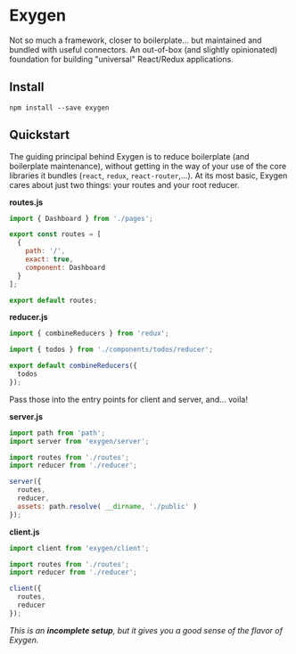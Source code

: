 # Exygen
Not so much a framework, closer to boilerplate... but maintained and bundled with useful connectors. An out-of-box (and slightly opinionated) foundation for building "universal" React/Redux applications.

## Install

```shell
npm install --save exygen
```

## Quickstart
The guiding principal behind Exygen is to reduce boilerplate (and boilerplate maintenance), without getting in the way of your use of the core libraries it bundles (`react`, `redux`, `react-router`,...). At its most basic, Exygen cares about just two things: your routes and your root reducer.

**routes.js**
```js
import { Dashboard } from './pages';

export const routes = [
  {
    path: '/',
    exact: true,
    component: Dashboard
  }
];

export default routes;

```

**reducer.js**
```js
import { combineReducers } from 'redux';

import { todos } from './components/todos/reducer';

export default combineReducers({
  todos
});

```

Pass those into the entry points for client and server, and... voila!

**server.js**
```js
import path from 'path';
import server from 'exygen/server';

import routes from './routes';
import reducer from './reducer';

server({
  routes,
  reducer,
  assets: path.resolve( __dirname, './public' )
});
```

**client.js**
```js
import client from 'exygen/client';

import routes from './routes';
import reducer from './reducer';

client({
  routes,
  reducer
});

```

_This is an **incomplete setup**, but it gives you a good sense of the flavor of Exygen._
